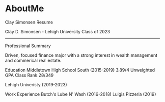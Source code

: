 # AboutMe
Clay Simonsen Resume


Clay D. Simonsen - Lehigh University Class of 2023
______________________________________________________________________________
Professional Summary

Driven, focused finance major with a strong interest in wealth management and commerical real estate.

Education
Middletown High School South (2015-2019)
3.89/4 Unweighted GPA
Class Rank 28/349

Lehigh Univeristy (2019-2023)

Work Experience
Butch's Lube N' Wash (2016-2018)
Luigis Pizzeria (2019)
